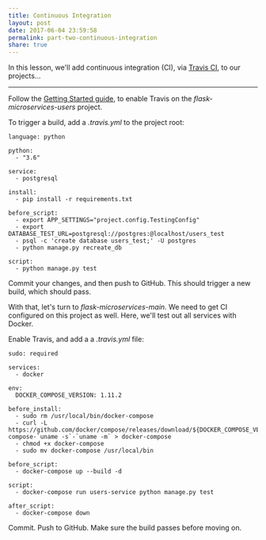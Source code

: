```yaml
---
title: Continuous Integration
layout: post
date: 2017-06-04 23:59:58
permalink: part-two-continuous-integration
share: true
---
```


In this lesson, we'll add continuous integration (CI), via [Travis CI](travis-ci.org), to our projects...

---

Follow the [Getting Started guide](https://docs.travis-ci.com/user/getting-started/), to enable Travis on the *flask-microservices-users* project.

To trigger a build, add a *.travis.yml* to the project root:

```
language: python

python:
  - "3.6"

service:
  - postgresql

install:
  - pip install -r requirements.txt

before_script:
  - export APP_SETTINGS="project.config.TestingConfig"
  - export DATABASE_TEST_URL=postgresql://postgres:@localhost/users_test
  - psql -c 'create database users_test;' -U postgres
  - python manage.py recreate_db

script:
  - python manage.py test
```

Commit your changes, and then push to GitHub. This should trigger a new build, which should pass.

With that, let's turn to *flask-microservices-main*. We need to get CI configured on this project as well. Here, we'll test out all services with Docker.

Enable Travis, and add a a *.travis.yml* file:

```
sudo: required

services:
  - docker

env:
  DOCKER_COMPOSE_VERSION: 1.11.2

before_install:
  - sudo rm /usr/local/bin/docker-compose
  - curl -L https://github.com/docker/compose/releases/download/${DOCKER_COMPOSE_VERSION}/docker-compose-`uname -s`-`uname -m` > docker-compose
  - chmod +x docker-compose
  - sudo mv docker-compose /usr/local/bin

before_script:
  - docker-compose up --build -d

script:
  - docker-compose run users-service python manage.py test

after_script:
  - docker-compose down
```

Commit. Push to GitHub. Make sure the build passes before moving on.
